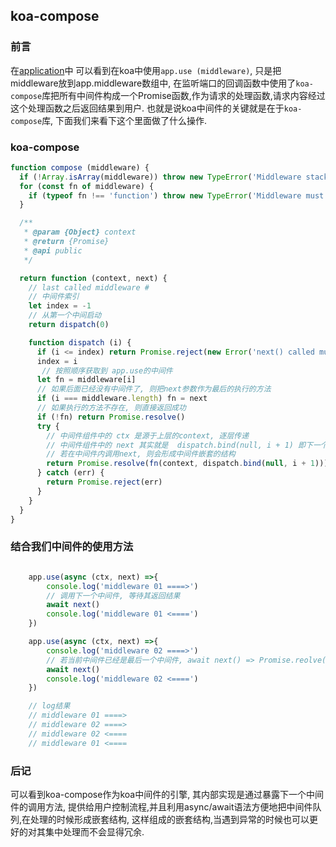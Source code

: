 ## koa-compose

### 前言
在[application](https://github.com/lamwaiben/lamwaiben.github.io/tree/master/framework/koa/chapter01/03.md)中 可以看到在koa中使用`app.use
(middleware)`, 只是把middleware放到app.middleware数组中, 在监听端口的回调函数中使用了`koa-compose`库把所有中间件构成一个Promise函数,作为请求的处理函数,请求内容经过这个处理函数之后返回结果到用户. 也就是说koa中间件的关键就是在于`koa-compose`库, 下面我们来看下这个里面做了什么操作.


### koa-compose
```javascript
function compose (middleware) {
  if (!Array.isArray(middleware)) throw new TypeError('Middleware stack must be an array!')
  for (const fn of middleware) {
    if (typeof fn !== 'function') throw new TypeError('Middleware must be composed of functions!')
  }

  /**
   * @param {Object} context
   * @return {Promise}
   * @api public
   */

  return function (context, next) {
    // last called middleware #
    // 中间件索引
    let index = -1
    // 从第一个中间启动
    return dispatch(0)

    function dispatch (i) {
      if (i <= index) return Promise.reject(new Error('next() called multiple times'))
      index = i
       // 按照顺序获取到 app.use的中间件
      let fn = middleware[i]
      // 如果后面已经没有中间件了, 则把next参数作为最后的执行的方法
      if (i === middleware.length) fn = next
      // 如果执行的方法不存在, 则直接返回成功
      if (!fn) return Promise.resolve()
      try {
        // 中间件组件中的 ctx 是源于上层的context, 逐层传递
        // 中间件组件中的 next 其实就是  dispatch.bind(null, i + 1) 即下一个中间件
        // 若在中间件内调用next, 则会形成中间件嵌套的结构
        return Promise.resolve(fn(context, dispatch.bind(null, i + 1)));
      } catch (err) {
        return Promise.reject(err)
      }
    }
  }
}

```


### 结合我们中间件的使用方法
```javascript

    app.use(async (ctx, next) =>{
        console.log('middleware 01 ====>')
        // 调用下一个中间件, 等待其返回结果
        await next()
        console.log('middleware 01 <====')
    })

    app.use(async (ctx, next) =>{
        console.log('middleware 02 ====>')
        // 若当前中间件已经是最后一个中间件, await next() => Promise.reolve()
        await next()       
        console.log('middleware 02 <====')
    })

    // log结果
    // middleware 01 ====>
    // middleware 02 ====>
    // middleware 02 <====
    // middleware 01 <====

```


### 后记
可以看到koa-compose作为koa中间件的引擎, 其内部实现是通过暴露下一个中间件的调用方法, 提供给用户控制流程,并且利用async/await语法方便地把中间件队列,在处理的时候形成嵌套结构, 这样组成的嵌套结构,当遇到异常的时候也可以更好的对其集中处理而不会显得冗余.